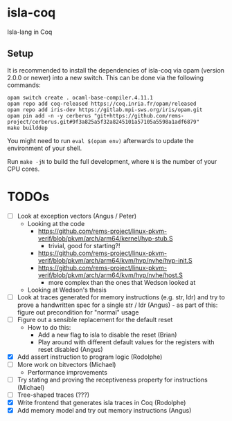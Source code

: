 # isla-coq
Isla-lang in Coq

## Setup

It is recommended to install the dependencies of isla-coq via opam
(version 2.0.0 or newer) into a new switch. This can be done via the
following commands:

```
opam switch create . ocaml-base-compiler.4.11.1
opam repo add coq-released https://coq.inria.fr/opam/released
opam repo add iris-dev https://gitlab.mpi-sws.org/iris/opam.git
opam pin add -n -y cerberus "git+https://github.com/rems-project/cerberus.git#9f3a825a5f32a8245101a57105a5598a1adf6879"
make builddep
```

You might need to run `eval $(opam env)` afterwards to update the environment of your shell.

Run `make -jN` to build the full development, where `N` is the number of your
CPU cores.

# TODOs

- [ ] Look at exception vectors (Angus / Peter)
  - Looking at the code
    - https://github.com/rems-project/linux-pkvm-verif/blob/pkvm/arch/arm64/kernel/hyp-stub.S
      - trivial, good for starting?!
    - https://github.com/rems-project/linux-pkvm-verif/blob/pkvm/arch/arm64/kvm/hyp/nvhe/hyp-init.S
    - https://github.com/rems-project/linux-pkvm-verif/blob/pkvm/arch/arm64/kvm/hyp/nvhe/host.S
      - more complex than the ones that Wedson looked at
  - Looking at Wedson's thesis
- [ ] Look at traces generated for memory instructions (e.g. str, ldr)
      and try to prove a handwritten spec for a single str / ldr (Angus)
      - as part of this: figure out precondition for "normal" usage
- [ ] Figure out a sensible replacement for the default reset
  - How to do this:
    - Add a new flag to isla to disable the reset (Brian)
    - Play around with different default values for the registers with reset disabled (Angus)
- [X] Add assert instruction to program logic (Rodolphe)
- [ ] More work on bitvectors (Michael)
  - Performance improvements
- [ ] Try stating and proving the receptiveness property for instructions (Michael)
- [ ] Tree-shaped traces (???)
- [X] Write frontend that generates isla traces in Coq (Rodolphe)
- [X] Add memory model and try out memory instructions (Angus)
